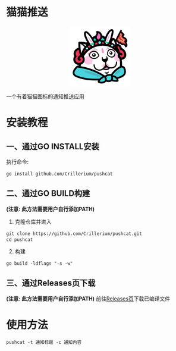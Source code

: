 # 猫猫推送
<div align="center">

![CAT ICON](winres/cat.png)

</div>
一个有着猫猫图标的通知推送应用  

# 安装教程
## 一、通过GO INSTALL安装
执行命令:
```
go install github.com/Crillerium/pushcat
```
## 二、通过GO BUILD构建
**(注意: 此方法需要用户自行添加PATH)**
1. 克隆仓库并进入
```
git clone https://github.com/Crillerium/pushcat.git
cd pushcat
```
2. 构建
```
go build -ldflags "-s -w"
```

## 三、通过Releases页下载
**(注意: 此方法需要用户自行添加PATH)**
前往[Releases页](https://github.com/Crillerium/pushcat/releases)下载已编译文件

# 使用方法
```
pushcat -t 通知标题 -c 通知内容
```
